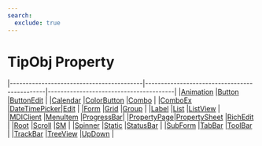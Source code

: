 ```yaml
---
search:
  exclude: true
---
```


<h1 class="heading"><span class="name">TipObj Property</span></h1>

|------------------------------------------|----------------------------------------------|----------------------------------------|
|[Animation](../objects/animation.md)      |[Button](../objects/button.md)                |[ButtonEdit](../objects/buttonedit.md)  |
|[Calendar](../objects/calendar.md)        |[ColorButton](../objects/colorbutton.md)      |[Combo](../objects/combo.md)            |
|[ComboEx](../objects/comboex.md)          |[DateTimePicker](../objects/datetimepicker.md)|[Edit](../objects/edit.md)              |
|[Form](../objects/form.md)                |[Grid](../objects/grid.md)                    |[Group](../objects/group.md)            |
|[Label](../objects/label.md)              |[List](../objects/list.md)                    |[ListView](../objects/listview.md)      |
|[MDIClient](../objects/mdiclient.md)      |[MenuItem](../objects/menuitem.md)            |[ProgressBar](../objects/progressbar.md)|
|[PropertyPage](../objects/propertypage.md)|[PropertySheet](../objects/propertysheet.md)  |[RichEdit](../objects/richedit.md)      |
|[Root](../objects/root.md)                |[Scroll](../objects/scroll.md)                |[SM](../objects/sm.md)                  |
|[Spinner](../objects/spinner.md)          |[Static](../objects/static.md)                |[StatusBar](../objects/statusbar.md)    |
|[SubForm](../objects/subform.md)          |[TabBar](../objects/tabbar.md)                |[ToolBar](../objects/toolbar.md)        |
|[TrackBar](../objects/trackbar.md)        |[TreeView](../objects/treeview.md)            |[UpDown](../objects/updown.md)          |
